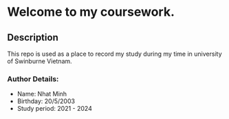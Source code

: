# Welcome to my coursework.

## Description
This repo is used as a place to record my study during my time in university of Swinburne Vietnam.

### Author Details:
- Name: Nhat Minh
- Birthday: 20/5/2003
- Study period: 2021 - 2024
